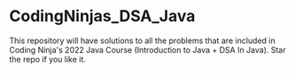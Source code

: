 # CodingNinjas_DSA_Java
This repository will have solutions to all the problems that are included in Coding Ninja's 2022 Java Course (Introduction to Java + DSA In Java). Star the repo if you like it.
